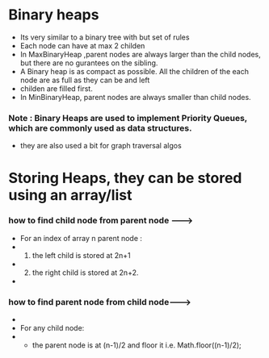  # Binary heaps 
 * Its very similar to a binary tree with but set of rules
 *  Each node can have at max 2 childen
 * In MaxBinaryHeap ,parent nodes are always larger than the child nodes, but there are no gurantees on the sibling.
 * A Binary heap is as compact as possible. All the children of the each node are as full as they can be and left
 * childen are filled first.
 * In MinBinaryHeap, parent nodes are always smaller than child nodes.
 ### Note : Binary Heaps are used to implement Priority Queues, which are commonly used as data structures.
 * they are also used a bit for graph traversal algos

 # Storing Heaps, they can be stored using an array/list
 ### how to find child node from parent node --->
 *  For an index of array n parent node :
 *  1. the left child is stored at 2n+1
 *  2. the right child is stored at 2n+2.
 * 
 ### how to find parent node from child node--->
 * 
 * For any child node:
 * - the parent node is at (n-1)/2 and floor it i.e. Math.floor((n-1)/2);